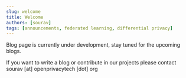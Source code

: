 ```yaml
---
slug: welcome
title: Welcome
authors: [sourav]
tags: [announcements, federated learning, differential privacy]
---
```


Blog page is currently under development, stay tuned for the upcoming blogs.

If you want to write a blog or contribute in our projects please 
contact sourav [at] openprivacytech [dot] org